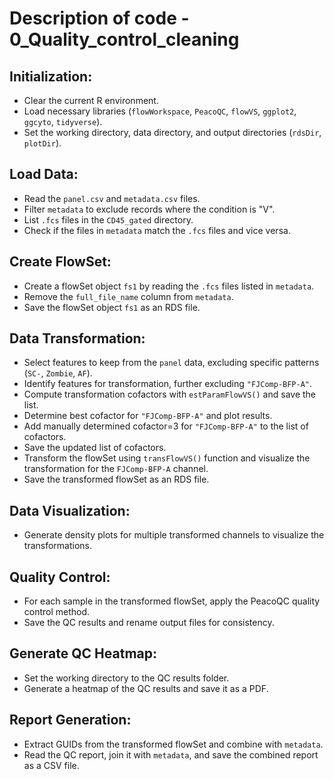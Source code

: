# Description of code - 0_Quality_control_cleaning

## Initialization:

-   Clear the current R environment.
-   Load necessary libraries (`flowWorkspace`, `PeacoQC`, `flowVS`, `ggplot2`, `ggcyto`, `tidyverse`).
-   Set the working directory, data directory, and output directories (`rdsDir`, `plotDir`).

## Load Data:

-   Read the `panel.csv` and `metadata.csv` files.
-   Filter `metadata` to exclude records where the condition is "V".
-   List `.fcs` files in the `CD45_gated` directory.
-   Check if the files in `metadata` match the `.fcs` files and vice versa.

## Create FlowSet:

-   Create a flowSet object `fs1` by reading the `.fcs` files listed in `metadata`.
-   Remove the `full_file_name` column from `metadata`.
-   Save the flowSet object `fs1` as an RDS file.

## Data Transformation:

-   Select features to keep from the `panel` data, excluding specific patterns (`SC-`, `Zombie`, `AF`).
-   Identify features for transformation, further excluding `"FJComp-BFP-A"`.
-   Compute transformation cofactors with `estParamFlowVS()` and save the list.
-   Determine best cofactor for `"FJComp-BFP-A"` and plot results.
-   Add manually determined cofactor=3 for `"FJComp-BFP-A"` to the list of cofactors.
-   Save the updated list of cofactors.
-   Transform the flowSet using `transFlowVS()` function and visualize the transformation for the `FJComp-BFP-A` channel.
-   Save the transformed flowSet as an RDS file.

## Data Visualization:

-   Generate density plots for multiple transformed channels to visualize the transformations.

## Quality Control:

-   For each sample in the transformed flowSet, apply the PeacoQC quality control method.
-   Save the QC results and rename output files for consistency.

## Generate QC Heatmap:

-   Set the working directory to the QC results folder.
-   Generate a heatmap of the QC results and save it as a PDF.

## Report Generation:

-   Extract GUIDs from the transformed flowSet and combine with `metadata`.
-   Read the QC report, join it with `metadata`, and save the combined report as a CSV file.
